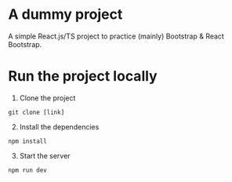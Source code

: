 # A dummy project 
A simple React.js/TS project to practice (mainly) Bootstrap & React Bootstrap. 

# Run the project locally

1. Clone the project

`git clone [link]`


2. Install the dependencies

`npm install`


3. Start the server

`npm run dev`
